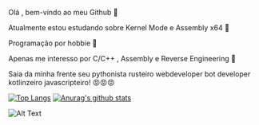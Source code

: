 




Olá , bem-vindo ao meu Github 👋

Atualmente estou estudando sobre Kernel Mode e Assembly x64 🙇                                    

Programação por hobbie 🙏

Apenas me interesso por C/C++ , Assembly e Reverse Engineering 🧐

Saia da minha frente seu pythonista rusteiro webdeveloper bot developer kotlinzeiro javascripteiro! 😡😡😡





[![Top Langs](https://github-readme-stats.vercel.app/api/top-langs/?username=KB1te)](https://github.com/anuraghazra/github-readme-stats)     [![Anurag's github stats](https://github-readme-stats.vercel.app/api?username=KB1te)](https://github.com/anuraghazra/github-readme-stats)


![Alt Text](https://cdn.discordapp.com/avatars/597594399068651563/a_1bb82fd1dc9e91e26c4d9f3caad62563.gif)
